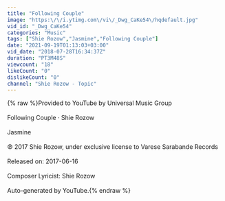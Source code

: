```yaml
---
title: "Following Couple"
image: "https:\/\/i.ytimg.com\/vi\/_Dwg_CaKe54\/hqdefault.jpg"
vid_id: "_Dwg_CaKe54"
categories: "Music"
tags: ["Shie Rozow","Jasmine","Following Couple"]
date: "2021-09-19T01:13:03+03:00"
vid_date: "2018-07-28T16:34:37Z"
duration: "PT3M48S"
viewcount: "18"
likeCount: "0"
dislikeCount: "0"
channel: "Shie Rozow - Topic"
---
```

{% raw %}Provided to YouTube by Universal Music Group<br /><br />Following Couple · Shie Rozow<br /><br />Jasmine<br /><br />℗ 2017 Shie Rozow, under exclusive license to Varese Sarabande Records<br /><br />Released on: 2017-06-16<br /><br />Composer  Lyricist: Shie Rozow<br /><br />Auto-generated by YouTube.{% endraw %}
